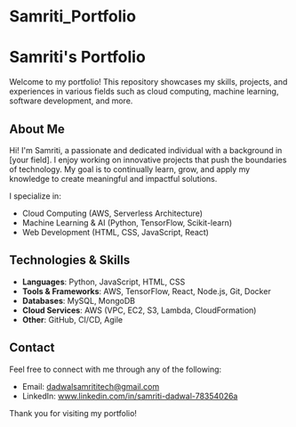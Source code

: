 # Samriti_Portfolio
# Samriti's Portfolio

Welcome to my portfolio! This repository showcases my skills, projects, and experiences in various fields such as cloud computing, machine learning, software development, and more.

## About Me

Hi! I'm Samriti, a passionate and dedicated individual with a background in [your field]. I enjoy working on innovative projects that push the boundaries of technology. My goal is to continually learn, grow, and apply my knowledge to create meaningful and impactful solutions.

I specialize in:
- Cloud Computing (AWS, Serverless Architecture)
- Machine Learning & AI (Python, TensorFlow, Scikit-learn)
- Web Development (HTML, CSS, JavaScript, React)
 

## Technologies & Skills

- **Languages**: Python, JavaScript, HTML, CSS
- **Tools & Frameworks**: AWS, TensorFlow, React, Node.js, Git, Docker
- **Databases**: MySQL, MongoDB
- **Cloud Services**: AWS (VPC, EC2, S3, Lambda, CloudFormation)
- **Other**: GitHub, CI/CD, Agile

 ## Contact

Feel free to connect with me through any of the following:

- Email: dadwalsamrititech@gmail.com 
- LinkedIn: www.linkedin.com/in/samriti-dadwal-78354026a
 

Thank you for visiting my portfolio!
